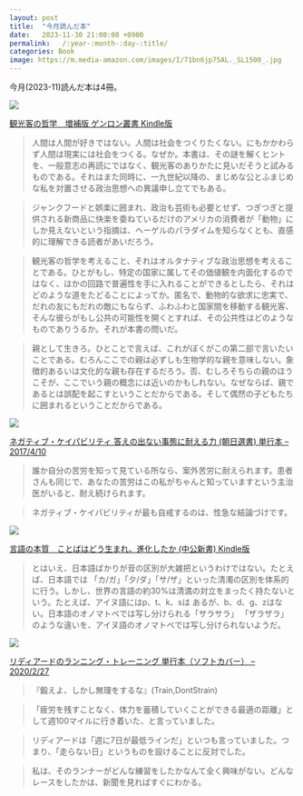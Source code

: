 ```yaml
---
layout: post
title:  "今月読んだ本"
date:   2023-11-30 21:00:00 +0900
permalink:   /:year-:month-:day-:title/
categories: Book
image: https://m.media-amazon.com/images/I/71bn6jp75AL._SL1500_.jpg
---
```

今月(2023-11)読んだ本は4冊。  

<p><a href="https://www.amazon.co.jp/dp/B0C9486693?th=1&psc=1&linkCode=li2&tag=peipeipe-22&linkId=d1c12b695a616f89d224971ce966b213&language=ja_JP&ref_=as_li_ss_il" target="_blank" rel="nofollow"><img border="0" src="https://m.media-amazon.com/images/I/41RfHnBWJtL._SL300_.jpg" ></a><img src="https://ir-jp.amazon-adsystem.com/e/ir?t=peipeipe-22&language=ja_JP&l=li2&o=9&a=B0C9486693" width="1" height="1" border="0" alt="" style="border:none !important; margin:0px !important;" /></p> <p><a href="https://www.amazon.co.jp/dp/B0C9486693?th=1&psc=1&linkCode=li2&tag=peipeipe-22&linkId=d1c12b695a616f89d224971ce966b213&language=ja_JP&ref_=as_li_ss_il" target="_blank" rel="nofollow">観光客の哲学　増補版 ゲンロン叢書 Kindle版</a></p>
  
> 人間は人間が好きではない。人間は社会をつくりたくない。にもかかわらず人間は現実には社会をつくる。なぜか。本書は、その謎を解くヒントを、一般意志の再読にではなく、観光客のありかたに見いだそうと試みるものである。それはまた同時に、一九世紀以降の、まじめな公とふまじめな私を対置させる政治思想への異議申し立てでもある。

> ジャンクフードと娯楽に囲まれ、政治も芸術も必要とせず、つぎつぎと提供される新商品に快楽を委ねているだけのアメリカの消費者が「動物」にしか見えないという指摘は、ヘーゲルのパラダイムを知らなくとも、直感的に理解できる読者があいだろう。

> 観光客の哲学を考えること、それはオルタナティブな政治思想を考えることである。ひとがもし、特定の国家に属してその価値観を内面化するのではなく、ほかの回路で普遍性を手に入れることができるとしたら、それはどのような道をたどることによってか。匿名で、動物的な欲求に忠実で、だれの友にもだれの敵にもならず、ふわふわと国家間を移動する観光客、そんな彼らがもし公共の可能性を開くとすれば、その公共性はどのようなものでありうるか。それが本書の問いだ。

> 親として生きろ。ひとことで言えば、これがぼくがこの第二部で言いたいことである。むろんここでの親は必ずしも生物学的な親を意味しない。象徴的あるいは文化的な親も存在するだろう。否、むしろそちらの親のほうこそが、ここでいう親の概念には近いのかもしれない。なぜならば、親であるとは誤配を起こすということだからである。そして偶然の子どもたちに囲まれるということだからである。

<p><a href="https://www.amazon.co.jp/dp/4022630582?th=1&psc=1&linkCode=li2&tag=peipeipe-22&linkId=948e3c0d8a1f9a6bed24a843e4613a40&language=ja_JP&ref_=as_li_ss_il" target="_blank" rel="nofollow"><img border="0" src="https://m.media-amazon.com/images/I/51R5qn0fQiL._SL300_.jpg" ></a><img src="https://ir-jp.amazon-adsystem.com/e/ir?t=peipeipe-22&language=ja_JP&l=li2&o=9&a=4022630582" width="1" height="1" border="0" alt="" style="border:none !important; margin:0px !important;" /></p> <p><a href="https://www.amazon.co.jp/dp/4022630582?th=1&psc=1&linkCode=li2&tag=peipeipe-22&linkId=948e3c0d8a1f9a6bed24a843e4613a40&language=ja_JP&ref_=as_li_ss_il" target="_blank" rel="nofollow">ネガティブ・ケイパビリティ 答えの出ない事態に耐える力 (朝日選書) 単行本 – 2017/4/10</a></p>

> 誰か自分の苦労を知って見ている所なら、案外苦労に耐えられます。患者さんも同じで、あなたの苦労はこの私がちゃんと知っていますという主治医がいると、耐え続けられます。


> ネガティブ・ケイパビリティが最も自戒するのは、性急な結論づけです。

<p><a href="https://www.amazon.co.jp/dp/B0C4XF523T?th=1&psc=1&linkCode=li2&tag=peipeipe-22&linkId=b6b1dec3f258ef0fb815d38194222c45&language=ja_JP&ref_=as_li_ss_il" target="_blank" rel="nofollow"><img border="0" src="https://m.media-amazon.com/images/I/41+3SBdBblL._SL300_.jpg" ></a><img src="https://ir-jp.amazon-adsystem.com/e/ir?t=peipeipe-22&language=ja_JP&l=li2&o=9&a=B0C4XF523T" width="1" height="1" border="0" alt="" style="border:none !important; margin:0px !important;" /></p> <p><a href="https://www.amazon.co.jp/dp/B0C4XF523T?th=1&psc=1&linkCode=li2&tag=peipeipe-22&linkId=b6b1dec3f258ef0fb815d38194222c45&language=ja_JP&ref_=as_li_ss_il" target="_blank" rel="nofollow">言語の本質　ことばはどう生まれ、進化したか (中公新書) Kindle版</a></p>

> とはいえ、日本語ばかりが音の区別が大雑把というわけではない。たとえば、日本語では 「カ/ガ」「夕/ダ」「サ/ザ」といった清濁の区別を体系的に行う。しかし、世界の言語の約30%は清満の対立をまったく持たないという。たとえば、アイヌ語にはp、t、k、sは あるが、b、d、g、zはない。日本語のオノマトペでは写し分けられる「サラサラ」 「ザラザラ」のような違いを、アイヌ語のオノマトペでは写し分けられないようだ。


<p><a href="https://www.amazon.co.jp/dp/4583112610?th=1&psc=1&linkCode=li2&tag=peipeipe-22&linkId=4d2fca98ea7ccc41cf24627d1592ffe9&language=ja_JP&ref_=as_li_ss_il" target="_blank" rel="nofollow"><img border="0" src="https://m.media-amazon.com/images/I/512sAhM0KxL._SL300_.jpg" ></a><img src="https://ir-jp.amazon-adsystem.com/e/ir?t=peipeipe-22&language=ja_JP&l=li2&o=9&a=4583112610" width="1" height="1" border="0" alt="" style="border:none !important; margin:0px !important;" /></p> <p><a href="https://www.amazon.co.jp/dp/4583112610?th=1&psc=1&linkCode=li2&tag=peipeipe-22&linkId=4d2fca98ea7ccc41cf24627d1592ffe9&language=ja_JP&ref_=as_li_ss_il" target="_blank" rel="nofollow">リディアードのランニング・トレーニング 単行本（ソフトカバー） – 2020/2/27</a></p>


> 『鍛えよ、しかし無理をするな』(Train,DontStrain)

> 「疲労を残すことなく、体力を蓄積していくことができる最適の距離」として週100マイルに行き着いた、と言っていました。

> リディアードは「週に7日が最低ラインだ」といつも言っていました。つまり、「走らない日」というものを設けることに反対でした。

>私は、そのランナーがどんな練習をしたかなんて全く興味がない。どんなレースをしたかは、新聞を見ればすぐにわかる。